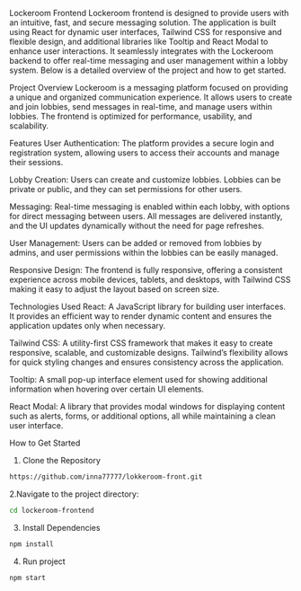 Lockeroom Frontend
Lockeroom frontend is designed to provide users with an intuitive, fast, and secure messaging solution. The application is built using React for dynamic user interfaces, Tailwind CSS for responsive and flexible design, and additional libraries like Tooltip and React Modal to enhance user interactions. It seamlessly integrates with the Lockeroom backend to offer real-time messaging and user management within a lobby system. Below is a detailed overview of the project and how to get started.

Project Overview
Lockeroom is a messaging platform focused on providing a unique and organized communication experience. It allows users to create and join lobbies, send messages in real-time, and manage users within lobbies. The frontend is optimized for performance, usability, and scalability.

Features
User Authentication: The platform provides a secure login and registration system, allowing users to access their accounts and manage their sessions.

Lobby Creation: Users can create and customize lobbies. Lobbies can be private or public, and they can set permissions for other users.

Messaging: Real-time messaging is enabled within each lobby, with options for direct messaging between users. All messages are delivered instantly, and the UI updates dynamically without the need for page refreshes.

User Management: Users can be added or removed from lobbies by admins, and user permissions within the lobbies can be easily managed.

Responsive Design: The frontend is fully responsive, offering a consistent experience across mobile devices, tablets, and desktops, with Tailwind CSS making it easy to adjust the layout based on screen size.

Technologies Used
React: A JavaScript library for building user interfaces. It provides an efficient way to render dynamic content and ensures the application updates only when necessary.

Tailwind CSS: A utility-first CSS framework that makes it easy to create responsive, scalable, and customizable designs. Tailwind’s flexibility allows for quick styling changes and ensures consistency across the application.

Tooltip: A small pop-up interface element used for showing additional information when hovering over certain UI elements.

React Modal: A library that provides modal windows for displaying content such as alerts, forms, or additional options, all while maintaining a clean user interface.

How to Get Started
1. Clone the Repository
  ```bash
https://github.com/inna77777/lokkeroom-front.git
```

2.Navigate to the project directory:
```bash
cd lockeroom-frontend
```
3. Install Dependencies
```bash
npm install

```

4. Run project
```bash
npm start
```
